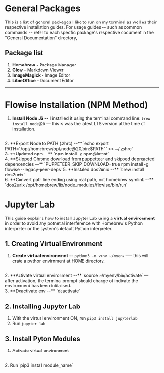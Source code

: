 # General Packages

This is a list of general packages I like to run on my terminal as well as their respective installation guides. For usage guides -- such as common commands -- refer to each specfic package's respective document in the "General Documentation" directory, 

## Package list

1. **Homebrew** - Package Manager  
2. **Glow** - Markdown Viewer 
3. **ImageMagick** - Image Editor
4. **LibreOffice** - Document Editor

---

# Flowise Installation (NPM Method)

1. **Install Node JS --** I installed it using the terminal command line: `brew install node@20` — this is was the latest LTS version at the time of installation.   
<br>
2. **Export Node to PATH (.zhrc) --** `echo export PATH="/opt/homebrew/opt/node@20/bin:$PATH"' >> ~/.zshrc`  
<br>
3. **Updated npm --** `npm install -g npm@latest`  
<br>
4. **Skipped Chrome download from puppetteer and skipped depreacted dependencies --** `PUPPETEER_SKIP_DOWNLOAD=true npm install -g flowise --legacy-peer-deps`  
5. **Instaled dos2unix --** `brew install dos2unix` 
<br>
6. **Convert path line ending using real path, not homebrew symlink --** `dos2unix /opt/homebrew/lib/node_modules/flowise/bin/run`  

# Jupyter Lab

This guide explains how to install Jupyter Lab using a **virtual environment** in order to avoid any potnetial interference with Homebrew's Python interpreter or the system's default Python interpreter.

## 1. Creating Virtual Environment

1. **Create virtual environemnt --** `python3 -m venv ~/myenv` —– this will crate a python envirnment at HOME directory.
<br>
2. **Activate virtual environment --** `source ~/myenv/bin/activate` –– after activation, the terminal prompt should change ot indicate the environment has been initialised.
<br>
3. **Deactivate env --** `deactivate`

## 2. Installing Jupyter Lab

1. With the virtual environment ON, run `pip3 install jupyterlab`
2. Run `jupyter lab`

## 3. Install Pyton Modules

1. Activate virtual environment
<br>
2. Run `pip3 install module_name` 
